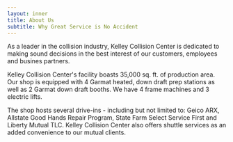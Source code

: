 ```yaml
---
layout: inner
title: About Us
subtitle: Why Great Service is No Accident
---
```


As a leader in the collision industry, Kelley Collision Center is dedicated to making sound decisions in the best interest of our customers, employees and busines partners.

Kelley Collision Center's facility boasts 35,000 sq. ft. of production area.  Our shop is equipped with 4 Garmat heated, down draft prep stations as well as 2 Garmat down draft booths.  We have 4 frame machines and 3 electric lifts.

The shop hosts several drive-ins - including but not limited to: Geico ARX, Allstate Good Hands Repair Program, State Farm Select Service First and Liberty Mutual TLC.  Kelley Collision Center also offers shuttle services as an added convenience to our mutual clients.